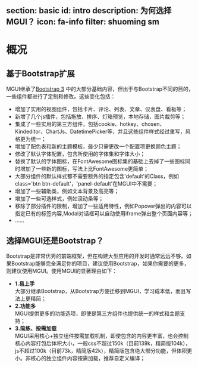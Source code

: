 ﻿section: basic
id: intro
description: 为何选择MGUI？
icon: fa-info
filter: shuoming sm
---

# 概况

## 基于Bootstrap扩展

MGUI继承了[Bootstrap 3](http://getbootstrap.com) 中的大部分基础内容，但出于与Bootstrap不同的目的，一些组件都进行了定制和修改。这些变化包括：

*   增加了实用的视图组件，包括卡片、评论、列表、文章、仪表盘、看板等；
*   新增了几个js插件，包括拖放、排序、灯箱预览，本地存储，图片裁剪等；
*   集成了一些实用的第三方组件，包括cookie、hotkey、chosen、Kindeditor、ChartJs、DatetimePicker等，并且这些组件样式经过重写，风格更为统一；
*   增加了配色表和新的主题模板，最少只需更改一个配置项更换颜色主题；
*   修改了默认字体配置，包含所使用的字体集和字体大小；
*   替换了默认的字体图标，在FontAwesome图标集的基础上去掉了一些图标同时增加了一些新的图标，写法上比FontAwesome更简单；
*   大部分组件的默认样式都不需要额外的指定包含'default'的Class，例如class='btn btn-default'，'panel-default'在MGUI中不需要；
*   增加了一些辅助类，例如文本背景及高亮等；
*   增加了一些可选样式，例如滚动条等；
*   移除了部分插件的限制，增加了一些适用特性，例如Popover弹出的内容可以指定已有的标签内容,Modal对话框可以自动使用iframe弹出整个页面内容等；
*   ……

## 选择MGUI还是Bootstrap？

Bootstrap是非常优秀的前端框架，但在构建大型应用的开发时通常远远不够。如果Bootstrap能够完全满足你的项目，建议使用Bootstrap，如果你需要的更多，则建议使用MGUI。使用MGUI的显著理由如下：
*  <b>1.易上手</b><br/>大部分继承Bootstrap，从Bootstrap方便迁移到MGUI，学习成本低，而且写法上更精简；
*  <b>2.功能多</b><br/>MGUI提供更多的功能选项，即使是第三方组件也提供统一的样式和主题支持；
*  <b>3.简练、按需加载</b><br/>MGUI采用核心+独立组件按需加载机制，即使包含的内容更丰富，也会控制核心内容打包后体积大小，一般css不超过150k（目前139k，精简版104k），js不超过100k（目前73k，精简版42k），精简版包含绝大部分功能，但体积更小。非核心的独立组件内容按需加载，推荐自定义编译；

